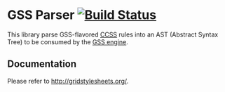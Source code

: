 GSS Parser [![Build Status](https://travis-ci.org/gss/gss-parser.png?branch=master)](https://travis-ci.org/gss/gss-parser)
=============

This library parse GSS-flavored [CCSS](http://www.cs.washington.edu/research/constraints/web/ccss-uwtr.pdf) rules into an AST (Abstract Syntax Tree) to be consumed by the [GSS engine](https://github.com/gss/engine).

## Documentation

Please refer to <http://gridstylesheets.org/>.
